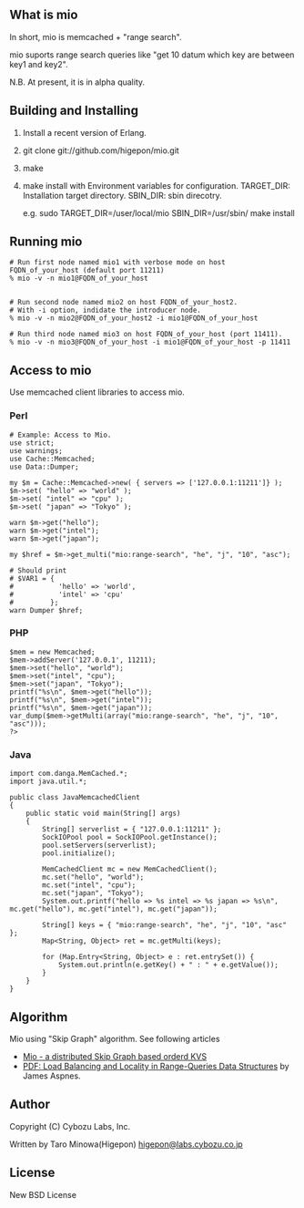 ## What is mio
In short, mio is memcached + "range search".

mio suports range search queries like "get 10 datum which key are between key1 and key2".

N.B.
At present, it is in alpha quality.

## Building and Installing 
  1. Install a recent version of Erlang.
  2. git clone git://github.com/higepon/mio.git

  3. make
  4. make install with Environment variables for configuration.
     TARGET_DIR: Installation target directory.
     SBIN_DIR: sbin direcotry.

     e.g.
       sudo TARGET_DIR=/user/local/mio SBIN_DIR=/usr/sbin/ make install 

## Running mio

    # Run first node named mio1 with verbose mode on host FQDN_of_your_host (default port 11211)
    % mio -v -n mio1@FQDN_of_your_host


    # Run second node named mio2 on host FQDN_of_your_host2.
    # With -i option, indidate the introducer node.
    % mio -v -n mio2@FQDN_of_your_host2 -i mio1@FQDN_of_your_host

    # Run third node named mio3 on host FQDN_of_your_host (port 11411).
    % mio -v -n mio3@FQDN_of_your_host -i mio1@FQDN_of_your_host -p 11411

## Access to mio
Use memcached client libraries to access mio.
   
### Perl
    # Example: Access to Mio.
    use strict;
    use warnings;
    use Cache::Memcached;
    use Data::Dumper;

    my $m = Cache::Memcached->new( { servers => ['127.0.0.1:11211']} );
    $m->set( "hello" => "world" );
    $m->set( "intel" => "cpu" );
    $m->set( "japan" => "Tokyo" );

    warn $m->get("hello");
    warn $m->get("intel");
    warn $m->get("japan");

    my $href = $m->get_multi("mio:range-search", "he", "j", "10", "asc");

    # Should print
    # $VAR1 = {
    #           'hello' => 'world',
    #           'intel' => 'cpu'
    #         };
    warn Dumper $href;


### PHP
    
    $mem = new Memcached;
    $mem->addServer('127.0.0.1', 11211);
    $mem->set("hello", "world");
    $mem->set("intel", "cpu");
    $mem->set("japan", "Tokyo");
    printf("%s\n", $mem->get("hello"));
    printf("%s\n", $mem->get("intel"));
    printf("%s\n", $mem->get("japan"));
    var_dump($mem->getMulti(array("mio:range-search", "he", "j", "10", "asc")));
    ?>

### Java
    import com.danga.MemCached.*;
    import java.util.*;

    public class JavaMemcachedClient
    {
        public static void main(String[] args)
        {
            String[] serverlist = { "127.0.0.1:11211" };
            SockIOPool pool = SockIOPool.getInstance();
            pool.setServers(serverlist);
            pool.initialize();

            MemCachedClient mc = new MemCachedClient();
            mc.set("hello", "world");
            mc.set("intel", "cpu");
            mc.set("japan", "Tokyo");
            System.out.printf("hello => %s intel => %s japan => %s\n", mc.get("hello"), mc.get("intel"), mc.get("japan"));

            String[] keys = { "mio:range-search", "he", "j", "10", "asc" };
            Map<String, Object> ret = mc.getMulti(keys);

            for (Map.Entry<String, Object> e : ret.entrySet()) {
                System.out.println(e.getKey() + " : " + e.getValue());
            }
        }
    }



## Algorithm
Mio using "Skip Graph" algorithm.
See following articles
- [Mio - a distributed Skip Graph based orderd KVS](http://www.slideshare.net/higepon/mio-a-distributed-skip-graph-based-orderd-kvs)
- [PDF: Load Balancing and Locality in Range-Queries Data Structures](http://www.cs.yale.edu/~aspnes/podc04-load-balancing.pdf) by James Aspnes.


## Author
Copyright (C) Cybozu Labs, Inc.

Written by Taro Minowa(Higepon) <higepon@labs.cybozu.co.jp>

## License
New BSD License
